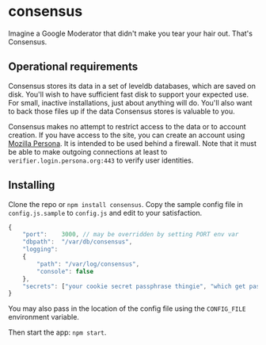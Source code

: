 consensus
=========

Imagine a Google Moderator that didn't make you tear your hair out. That's Consensus.


## Operational requirements

Consensus stores its data in a set of leveldb databases, which are saved on disk. You'll wish to have sufficient fast disk to support your expected use. For small, inactive installations, just about anything will do. You'll also want to back those files up if the data Consensus stores is valuable to you.

Consensus makes no attempt to restrict access to the data or to account creation. If you have access to the site, you can create an account using [Mozilla Persona](https://www.mozilla.org/en-US/persona/). It is intended to be used behind a firewall. Note that it must be able to make outgoing connections at least to `verifier.login.persona.org:443` to verify user identities.

## Installing

Clone the repo or `npm install consensus`. Copy the sample config file in `config.js.sample` to `config.js` and edit to your satisfaction.

```javascript
{
	"port":    3000, // may be overridden by setting PORT env var
	"dbpath":  "/var/db/consensus",
	"logging": 
	{
		"path": "/var/log/consensus",
		"console": false
	},
	"secrets": ["your cookie secret passphrase thingie", "which get passed to keygrip" ]
}
```

You may also pass in the location of the config file using the `CONFIG_FILE` environment variable.

Then start the app: `npm start`.
